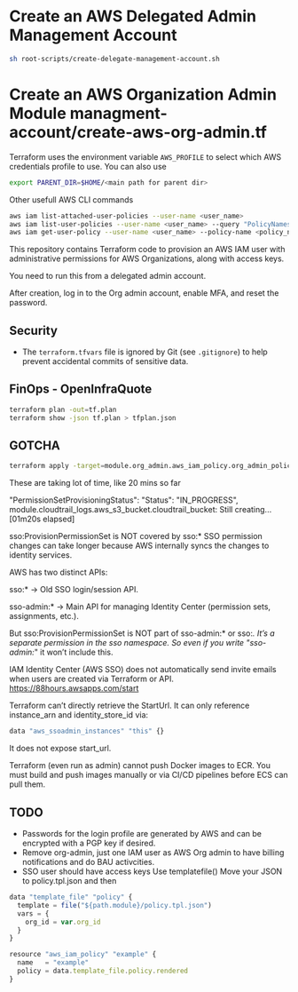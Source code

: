 
# Create an AWS Delegated Admin Management Account  
```bash
sh root-scripts/create-delegate-management-account.sh
```
# Create an AWS Organization Admin Module **managment-account/create-aws-org-admin.tf**  

Terraform uses the environment variable `AWS_PROFILE` to select which AWS credentials profile to use.
You can also use 
```bash
export PARENT_DIR=$HOME/<main path for parent dir>
```
Other usefull AWS CLI commands 
```bash
aws iam list-attached-user-policies --user-name <user_name>
aws iam list-user-policies --user-name <user_name> --query "PolicyNames" --output text
aws iam get-user-policy --user-name <user_name> --policy-name <policy_name>
```
This repository contains Terraform code to provision an AWS IAM user with administrative permissions for AWS Organizations, along with access keys.

You need to run this from a delegated admin account.

After creation, log in to the Org admin account, enable MFA, and reset the password.

## Security

- The `terraform.tfvars` file is ignored by Git (see `.gitignore`) to help prevent accidental commits of sensitive data.

## FinOps - OpenInfraQuote
```bash
terraform plan -out=tf.plan
terraform show -json tf.plan > tfplan.json
```

## GOTCHA
```bash
terraform apply -target=module.org_admin.aws_iam_policy.org_admin_policy
```

These are taking lot of time, like 20 mins so far

"PermissionSetProvisioningStatus": 
        "Status": "IN_PROGRESS",
module.cloudtrail_logs.aws_s3_bucket.cloudtrail_bucket: Still creating... [01m20s elapsed]

sso:ProvisionPermissionSet is NOT covered by sso:*
SSO permission changes can take longer because AWS internally syncs the changes to identity services.


AWS has two distinct APIs:

sso:* → Old SSO login/session API.

sso-admin:* → Main API for managing Identity Center (permission sets, assignments, etc.).

But sso:ProvisionPermissionSet is NOT part of sso-admin:* or sso:*.
It’s a separate permission in the sso namespace.
So even if you write "sso-admin:*" it won’t include this.

 IAM Identity Center (AWS SSO) does not automatically send invite emails when users are created via Terraform or API.
 https://88hours.awsapps.com/start

 Terraform can’t directly retrieve the StartUrl. It can only reference instance_arn and identity_store_id via:
```bash
data "aws_ssoadmin_instances" "this" {}
```
It does not expose start_url.

Terraform (even run as admin) cannot push Docker images to ECR. You must build and push images manually or via CI/CD pipelines before ECS can pull them.


## TODO
- Passwords for the login profile are generated by AWS and can be encrypted with a PGP key if desired.
- Remove org-admin, just one IAM user as AWS Org admin to have billing notifications and do BAU activcities. 
- SSO user should have access keys
Use templatefile()
Move your JSON to policy.tpl.json and then 
```js
data "template_file" "policy" {
  template = file("${path.module}/policy.tpl.json")
  vars = {
    org_id = var.org_id
  }
}

resource "aws_iam_policy" "example" {
  name   = "example"
  policy = data.template_file.policy.rendered
}

```
